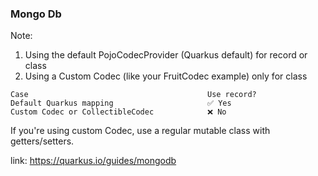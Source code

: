 ### Mongo Db

Note:

1. Using the default PojoCodecProvider (Quarkus default) for record or class
2. Using a Custom Codec (like your FruitCodec example) only for class

```
Case	                                    Use record?
Default Quarkus mapping	                    ✅ Yes
Custom Codec or CollectibleCodec           	❌ No
```

If you're using custom Codec, use a regular mutable class with getters/setters.

link: https://quarkus.io/guides/mongodb

